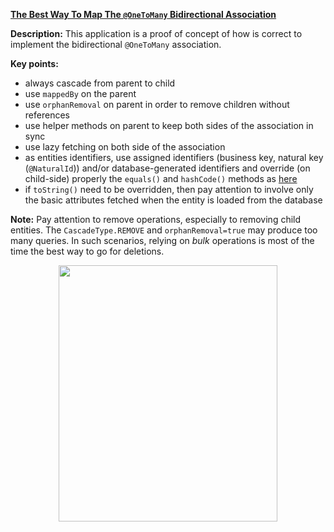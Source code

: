**[The Best Way To Map The `@OneToMany` Bidirectional Association](https://github.com/AnghelLeonard/Hibernate-SpringBoot/tree/master/HibernateSpringBootOneToManyBidirectional)**

**Description:** This application is a proof of concept of how is correct to implement the bidirectional `@OneToMany` association. 

**Key points:**
- always cascade from parent to child
- use `mappedBy` on the parent
- use `orphanRemoval` on parent in order to remove children without references
- use helper methods on parent to keep both sides of the association in sync
- use lazy fetching on both side of the association
- as entities identifiers, use assigned identifiers (business key, natural key (`@NaturalId`)) and/or database-generated identifiers and override (on child-side) properly the `equals()` and `hashCode()` methods as [here](https://vladmihalcea.com/the-best-way-to-implement-equals-hashcode-and-tostring-with-jpa-and-hibernate/)
- if `toString()` need to be overridden, then pay attention to involve only the basic attributes fetched when the entity is loaded from the database
     
**Note:** Pay attention to remove operations, especially to removing child entities. The `CascadeType.REMOVE` and `orphanRemoval=true` may produce too many queries. In such scenarios, relying on *bulk* operations is most of the time the best way to go for deletions.
     
<a href="https://leanpub.com/java-persistence-performance-illustrated-guide"><p align="center"><img src="https://github.com/AnghelLeonard/Hibernate-SpringBoot/blob/master/Java%20Persistence%20Performance%20Illustrated%20Guide.jpg" height="410" width="350"/></p></a>
